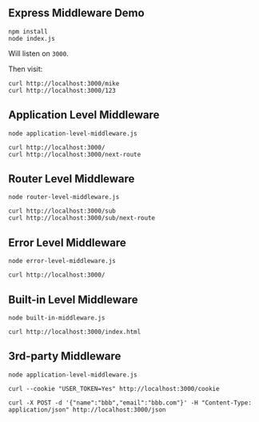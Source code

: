Express Middleware Demo
----------------------

```
npm install
node index.js
```

Will listen on `3000`.

Then visit:

```
curl http://localhost:3000/mike
curl http://localhost:3000/123
```

Application Level Middleware
----------------------------

```
node application-level-middleware.js
```

```
curl http://localhost:3000/
curl http://localhost:3000/next-route
```

Router Level Middleware
------------------------

```
node router-level-middleware.js
```

```
curl http://localhost:3000/sub
curl http://localhost:3000/sub/next-route
```

Error Level Middleware
-----------------------

```
node error-level-middleware.js
```

```
curl http://localhost:3000/
```

Built-in Level Middleware
-------------------------

```
node built-in-middleware.js
```

```
curl http://localhost:3000/index.html
```

3rd-party Middleware
--------------------

```
node application-level-middleware.js
```

```
curl --cookie "USER_TOKEN=Yes" http://localhost:3000/cookie
```

```
curl -X POST -d '{"name":"bbb","email":"bbb.com"}' -H "Content-Type: application/json" http://localhost:3000/json
```